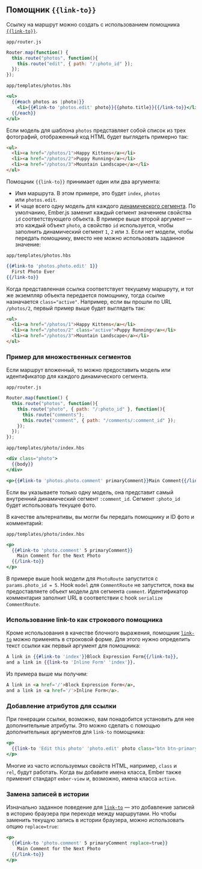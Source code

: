 ## Помощник `{{link-to}}`

Ссылку на маршрут можно создать с использованием помощника [`{{link-to}}`](http://emberjs.com/api/classes/Ember.Templates.helpers.html#method_link-to).

`app/router.js`
```javascript
Router.map(function() {
  this.route("photos", function(){
    this.route("edit", { path: "/:photo_id" });
  });
});
```

`app/templates/photos.hbs`
```handlebars
<ul>
  {{#each photos as |photo|}}
    <li>{{#link-to 'photos.edit' photo}}{{photo.title}}{{/link-to}}</li>
  {{/each}}
</ul>
```

Если модель для шаблона `photos` представляет собой список из трех фотографий, отображенный код HTML будет выглядеть примерно так:

```html
<ul>
  <li><a href="/photos/1">Happy Kittens</a></li>
  <li><a href="/photos/2">Puppy Running</a></li>
  <li><a href="/photos/3">Mountain Landscape</a></li>
</ul>
```

Помощник `{{link-to}}` принимает один или два аргумента:

* Имя маршрута. В этом примере, это будет `index`, `photos` или `photos.edit`.
* И чаще всего одну модель для каждого [динамического сегмента](http://emjs.ru/v2/routing/defining-your-routes/#toc_dynamic-segments). По умолчанию, Ember.js заменит каждый сегмент значением свойства `id` соответствующего объекта. В примере выше второй аргумент — это каждый объект `photo`, а свойство `id` используется, чтобы заполнить динамический сегмент `1`, `2` или `3`. Если нет модели, чтобы передать помощнику, вместо нее можно использовать заданное значение:

`app/templates/photos.hbs`
```handlebars
{{#link-to 'photos.photo.edit' 1}}
  First Photo Ever
{{/link-to}}
```

Когда представленная ссылка соответствует текущему маршруту, и тот же экземпляр объекта передается помощнику, тогда ссылке назначается `class="active"`. Например, если вы прошли по URL `/photos/2`, первый пример выше будет выглядеть так:

```html
<ul>
  <li><a href="/photos/1">Happy Kittens</a></li>
  <li><a href="/photos/2" class="active">Puppy Running</a></li>
  <li><a href="/photos/3">Mountain Landscape</a></li>
</ul>
```

### Пример для множественных сегментов

Если маршрут вложенный, то можно предоставить модель или идентификатор для каждого динамического сегмента.

`app/router.js`
```javascript
Router.map(function() {
  this.route("photos", function(){
    this.route("photo", { path: "/:photo_id" }, function(){
      this.route("comments");
      this.route("comment", { path: "/comments/:comment_id" });
    });
  });
});
```

`app/templates/photo/index.hbs`
```handlebars
<div class="photo">
  {{body}}
</div>

<p>{{#link-to 'photos.photo.comment' primaryComment}}Main Comment{{/link-to}}</p>
```

Если вы указываете только одну модель, она представит самый внутренний динамический сегмент `:comment_id`. Сегмент `:photo_id`  будет использовать текущее фото.

В качестве альтернативы, вы могли бы передать помощнику и ID фото и комментарий:

`app/templates/photo/index.hbs`
```handlebars
<p>
  {{#link-to 'photo.comment' 5 primaryComment}}
    Main Comment for the Next Photo
  {{/link-to}}
</p>
```

В примере выше hook модели для `PhotoRoute` запустится с `params.photo_id = 5`. Hook `model` для `CommentRoute` не запустится, пока вы предоставляете объект модели для сегмента `comment`. Идентификатор комментария заполнит URL в соответствии с hook `serialize` `CommentRoute`.

### Использование link-to как строкового помощника

Кроме использования в качестве блочного выражения, помощник [`link-to`](http://emberjs.com/api/classes/Ember.Templates.helpers.html#method_link-to) можно применять в строковой форме. Для этого нужно определить текст ссылки как первый аргумент для помощника:

```handlebars
A link in {{#link-to 'index'}}Block Expression Form{{/link-to}},
and a link in {{link-to 'Inline Form' 'index'}}.
```

Из примера выше мы получим:

```html
A link in <a href='/'>Block Expression Form</a>,
and a link in <a href='/'>Inline Form</a>.
```

### Добавление атрибутов для ссылки

При генерации ссылки, возможно, вам понадобится установить для нее дополнительные атрибуты. Это можно сделать с помощью дополнительных аргументов для `link-to` помощника:

```handlebars
<p>
  {{link-to 'Edit this photo' 'photo.edit' photo class="btn btn-primary"}}
</p>
```

Многие из часто используемых свойств HTML, например, `class` и `rel`, будут работать. Когда вы добавите имена класса, Ember также применит стандарт `ember-view` и, возможно, имена класса `active`.

### Замена записей в истории

Изначально заданное поведение для [`link-to`](http://emberjs.com/api/classes/Ember.Templates.helpers.html#method_link-to) — это добавление записей в историю браузера при переходе между маршрутами. Но чтобы заменить текущую запись в истории браузера, можно использовать опцию `replace=true`:

```handlebars
<p>
  {{#link-to 'photo.comment' 5 primaryComment replace=true}}
    Main Comment for the Next Photo
  {{/link-to}}
</p>
```